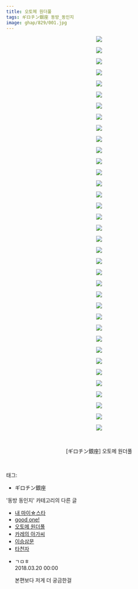 ```yaml
---
title: 오토메 원더풀
tags: ギロチン銀座 동방_동인지
image: ghap/829/001.jpg
---
```

<div class="article">
<p style="text-align: center; clear: none; float: none;"><img src="{{ site.nasurl }}/ghap/829/001.jpg"/></p>
<p style="text-align: center; clear: none; float: none;"><img src="{{ site.nasurl }}/ghap/829/002.jpg"/></p>
<p style="text-align: center; clear: none; float: none;"><img src="{{ site.nasurl }}/ghap/829/003.jpg"/></p>
<p style="text-align: center; clear: none; float: none;"><img src="{{ site.nasurl }}/ghap/829/004.jpg"/></p>
<p style="text-align: center; clear: none; float: none;"><img src="{{ site.nasurl }}/ghap/829/005.jpg"/></p>
<p style="text-align: center; clear: none; float: none;"><img src="{{ site.nasurl }}/ghap/829/006.jpg"/></p>
<p style="text-align: center; clear: none; float: none;"><img src="{{ site.nasurl }}/ghap/829/007.jpg"/></p>
<p style="text-align: center; clear: none; float: none;"><img src="{{ site.nasurl }}/ghap/829/008.jpg"/></p>
<p style="text-align: center; clear: none; float: none;"><img src="{{ site.nasurl }}/ghap/829/009.jpg"/></p>
<p style="text-align: center; clear: none; float: none;"><img src="{{ site.nasurl }}/ghap/829/010.jpg"/></p>
<p style="text-align: center; clear: none; float: none;"><img src="{{ site.nasurl }}/ghap/829/011.jpg"/></p>
<p style="text-align: center; clear: none; float: none;"><img src="{{ site.nasurl }}/ghap/829/012.jpg"/></p>
<p style="text-align: center; clear: none; float: none;"><img src="{{ site.nasurl }}/ghap/829/013.jpg"/></p>
<p style="text-align: center; clear: none; float: none;"><img src="{{ site.nasurl }}/ghap/829/014.jpg"/></p>
<p style="text-align: center; clear: none; float: none;"><img src="{{ site.nasurl }}/ghap/829/015.jpg"/></p>
<p style="text-align: center; clear: none; float: none;"><img src="{{ site.nasurl }}/ghap/829/016.jpg"/></p>
<p style="text-align: center; clear: none; float: none;"><img src="{{ site.nasurl }}/ghap/829/017.jpg"/></p>
<p style="text-align: center; clear: none; float: none;"><img src="{{ site.nasurl }}/ghap/829/018.jpg"/></p>
<p style="text-align: center; clear: none; float: none;"><img src="{{ site.nasurl }}/ghap/829/019.jpg"/></p>
<p style="text-align: center; clear: none; float: none;"><img src="{{ site.nasurl }}/ghap/829/020.jpg"/></p>
<p style="text-align: center; clear: none; float: none;"><img src="{{ site.nasurl }}/ghap/829/021.jpg"/></p>
<p style="text-align: center; clear: none; float: none;"><img src="{{ site.nasurl }}/ghap/829/022.jpg"/></p>
<p style="text-align: center; clear: none; float: none;"><img src="{{ site.nasurl }}/ghap/829/023.jpg"/></p>
<p style="text-align: center; clear: none; float: none;"><img src="{{ site.nasurl }}/ghap/829/024.jpg"/></p>
<p style="text-align: center; clear: none; float: none;"><img src="{{ site.nasurl }}/ghap/829/025.jpg"/></p>
<p style="text-align: center; clear: none; float: none;"><img src="{{ site.nasurl }}/ghap/829/026.jpg"/></p>
<p style="text-align: center; clear: none; float: none;"><img src="{{ site.nasurl }}/ghap/829/027.jpg"/></p>
<p style="text-align: center; clear: none; float: none;"><img src="{{ site.nasurl }}/ghap/829/028.jpg"/></p>
<p style="text-align: center; clear: none; float: none;"><img src="{{ site.nasurl }}/ghap/829/029.jpg"/></p>
<p style="text-align: center; clear: none; float: none;"><img src="{{ site.nasurl }}/ghap/829/030.jpg"/></p>
<p style="text-align: center; clear: none; float: none;"><img src="{{ site.nasurl }}/ghap/829/031.jpg"/></p>
<p style="text-align: center; clear: none; float: none;"><img src="{{ site.nasurl }}/ghap/829/032.jpg"/></p>
<p style="text-align: center; clear: none; float: none;"><img src="{{ site.nasurl }}/ghap/829/033.jpg"/></p>
<p style="text-align: center; clear: none; float: none;"><img src="{{ site.nasurl }}/ghap/829/034.jpg"/></p>
<p style="text-align: center; clear: none; float: none;"><img src="{{ site.nasurl }}/ghap/829/035.jpg"/></p>
<p style="text-align: center; clear: none; float: none;"><img src="{{ site.nasurl }}/ghap/829/036.jpg"/></p>
<p style="text-align: center; clear: none; float: none;"><br/></p>
<p style="text-align: center; clear: none; float: none;">[ギロチン銀座] 오토메 원더풀</p>
<p><br/></p>
</div><div class="tagTrail">
<p>태그: </p>
<ul>
<li>ギロチン銀座</li>
</ul>
</div><div class="another">
<p>'동방 동인지' 카테고리의 다른 글</p>
<ul>
<li><a href="/2016-07-13-ghap_831">내 마이☆스타</a></li>
<li><a href="/2016-07-13-ghap_830">good one!</a></li>
<li><a href="/2016-07-13-ghap_829">오토메 원더풀</a></li>
<li><a href="/2016-07-13-ghap_827">카레의 아가씨</a></li>
<li><a href="/2016-07-13-ghap_826">이승삼문</a></li>
<li><a href="/2016-07-13-ghap_825">타천자</a></li>
</ul>
</div><div class="cb_module cb_fluid">
<div class="cb_wrt cb_profile">
<div class="comment">
<ul>
<li class="cb_thumb_off" id="comment15222285">
<div class="cb_comment_area">
<div class="cb_info_area">
<div class="cb_section">
<span class="cb_nick_name">ㄱㅁㅎ</span>
</div>
<div class="cb_section">
<span class="cb_date">2018.03.20 00:00 </span>
</div>
</div>
<div class="cb_dsc_comment">
<p class="cb_dsc">
											본편보다 저게 더 궁금한걸
										</p>
</div>
</div></li>
</ul>
</div>
</div><!-- commentList close -->
</div>